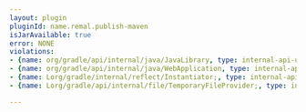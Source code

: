 ```yaml
---
layout: plugin
pluginId: name.remal.publish-maven
isJarAvailable: true
error: NONE
violations:
- {name: org/gradle/api/internal/java/JavaLibrary, type: internal-api-usage}
- {name: org/gradle/api/internal/java/WebApplication, type: internal-api-usage}
- {name: Lorg/gradle/internal/reflect/Instantiator;, type: internal-api-usage}
- {name: Lorg/gradle/api/internal/file/TemporaryFileProvider;, type: internal-api-usage}

---
```

